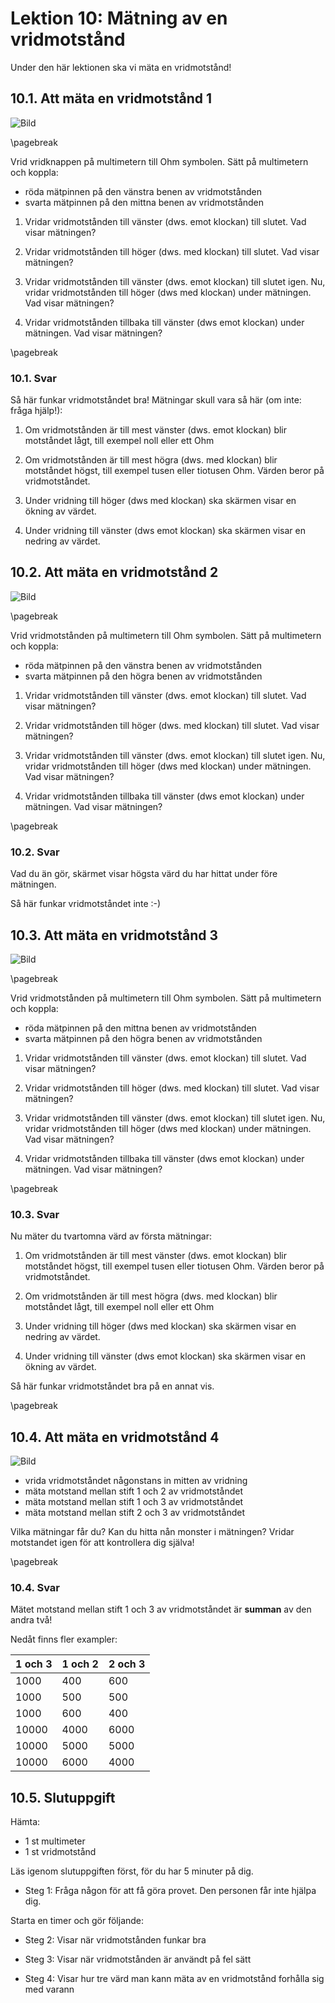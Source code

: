 # Lektion 10: Mätning av en vridmotstånd

Under den här lektionen ska vi mäta en vridmotstånd!

## 10.1. Att mäta en vridmotstånd 1

![Bild](maetning_av_en_vridmotstaand_1.png)

\pagebreak

Vrid vridknappen på multimetern till Ohm symbolen.
Sätt på multimetern och koppla:

- röda mätpinnen på den vänstra benen av vridmotstånden
- svarta mätpinnen på den mittna benen av vridmotstånden

1. Vridar vridmotstånden till vänster (dws. emot klockan) till slutet. Vad visar mätningen?

2. Vridar vridmotstånden till höger (dws. med klockan) till slutet. Vad visar mätningen?

3. Vridar vridmotstånden till vänster (dws. emot klockan) till slutet igen. Nu, vridar vridmotstånden till höger (dws med klockan) under mätningen. Vad visar mätningen?

4. Vridar vridmotstånden tillbaka till vänster (dws emot klockan) under mätningen. Vad visar mätningen?

\pagebreak

### 10.1. Svar

Så här funkar vridmotståndet bra! Mätningar skull vara så här (om inte: fråga hjälp!):

1. Om vridmotstånden är till mest vänster (dws. emot klockan) blir motståndet lågt,
   till exempel noll eller ett Ohm

2. Om vridmotstånden är till mest högra (dws. med klockan) blir motståndet högst,
   till exempel tusen eller tiotusen Ohm. Värden beror på vridmotståndet.

3. Under vridning till höger (dws med klockan) ska skärmen visar en ökning av värdet.

4. Under vridning till vänster (dws emot klockan) ska skärmen visar en nedring av värdet.

## 10.2. Att mäta en vridmotstånd 2

![Bild](maetning_av_en_vridmotstaand_2.png)

\pagebreak

Vrid vridmotstånden på multimetern till Ohm symbolen.
Sätt på multimetern och koppla:

- röda mätpinnen på den vänstra benen av vridmotstånden
- svarta mätpinnen på den högra benen av vridmotstånden

1. Vridar vridmotstånden till vänster (dws. emot klockan) till slutet. Vad visar mätningen?

2. Vridar vridmotstånden till höger (dws. med klockan) till slutet. Vad visar mätningen?

3. Vridar vridmotstånden till vänster (dws. emot klockan) till slutet igen. Nu, vridar vridmotstånden till höger (dws med klockan) under mätningen. Vad visar mätningen?

4. Vridar vridmotstånden tillbaka till vänster (dws emot klockan) under mätningen. Vad visar mätningen?

\pagebreak

### 10.2. Svar

Vad du än gör, skärmet visar högsta värd du har hittat under före mätningen.

Så här funkar vridmotståndet inte :-)

## 10.3. Att mäta en vridmotstånd 3

![Bild](maetning_av_en_vridmotstaand_3.png)

\pagebreak

Vrid vridmotstånden på multimetern till Ohm symbolen.
Sätt på multimetern och koppla:

- röda mätpinnen på den mittna benen av vridmotstånden
- svarta mätpinnen på den högra benen av vridmotstånden

1. Vridar vridmotstånden till vänster (dws. emot klockan) till slutet. Vad visar mätningen?

2. Vridar vridmotstånden till höger (dws. med klockan) till slutet. Vad visar mätningen?

3. Vridar vridmotstånden till vänster (dws. emot klockan) till slutet igen. Nu, vridar vridmotstånden till höger (dws med klockan) under mätningen. Vad visar mätningen?

4. Vridar vridmotstånden tillbaka till vänster (dws emot klockan) under mätningen. Vad visar mätningen?

\pagebreak

### 10.3. Svar

Nu mäter du tvartomna värd av första mätningar:

1. Om vridmotstånden är till mest vänster (dws. emot klockan) blir motståndet högst,
   till exempel tusen eller tiotusen Ohm. Värden beror på vridmotståndet.

2. Om vridmotstånden är till mest högra (dws. med klockan) blir motståndet lågt,
   till exempel noll eller ett Ohm

3. Under vridning till höger (dws med klockan) ska skärmen visar en nedring av värdet.

4. Under vridning till vänster (dws emot klockan) ska skärmen visar en ökning av värdet.

Så här funkar vridmotståndet bra på en annat vis.

\pagebreak

## 10.4. Att mäta en vridmotstånd 4

![Bild](maetning_av_en_vridmotstaand_4_annotated.png)

- vrida vridmotståndet någonstans in mitten av vridning
- mäta motstand mellan stift 1 och 2 av vridmotståndet
- mäta motstand mellan stift 1 och 3 av vridmotståndet
- mäta motstand mellan stift 2 och 3 av vridmotståndet

Vilka mätningar får du? Kan du hitta nån monster i mätningen?
Vridar motstandet igen för att kontrollera dig själva!

\pagebreak

### 10.4. Svar

Mätet motstand mellan stift 1 och 3 av vridmotståndet är **summan**
av den andra två!

Nedåt finns fler exampler:

1 och 3|1 och 2|2 och 3
-------|-------|-------
1000   |400    |600
1000   |500    |500
1000   |600    |400
10000  |4000   |6000
10000  |5000   |5000
10000  |6000   |4000

## 10.5. Slutuppgift

Hämta:

- 1 st multimeter
- 1 st vridmotstånd

Läs igenom slutuppgiften först, för du har 5 minuter på dig.

- Steg 1: Fråga någon för att få göra provet. Den personen får inte hjälpa dig.

Starta en timer och gör följande:

- Steg 2: Visar när vridmotstånden funkar bra

- Steg 3: Visar när vridmotstånden är användt på fel sätt

- Steg 4: Visar hur tre värd man kann mäta av en vridmotstånd forhålla sig med varann

